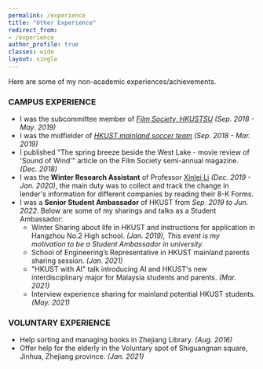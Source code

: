 ```yaml
---
permalink: /experience
title: "Other Experience"
redirect_from:
- /experience
author_profile: true 
classes: wide
layout: single
---
```


Here are some of my non-academic experiences/achievements.

### CAMPUS EXPERIENCE

- I was the subcommittee member of [*Film Society, HKUSTSU*](https://www.facebook.com/filmsoc.ust.hk/) *(Sep. 2018 - May. 2019)*
- I was the midfielder of [*HKUST mainland soccer team*](https://www.facebook.com/HKUST.mainland.football.team/photos/?ref=page_internal) *(Sep. 2018 - Mar. 2019)*
- I published "The spring breeze beside the West Lake - movie review of 'Sound of Wind'" article on the Film Society semi-annual magazine. *(Dec. 2018)*
- I was the **Winter Research Assistant** of Professor [Xinlei Li](https://acct.hkust.edu.hk/faculty-and-staff/directory/acxinlei) *(Dec. 2019 - Jan. 2020)*, 
  the main duty was to collect and track the change in lender's information for different companies by reading their 8-K Forms.
- I was a **Senior Student Ambassador** of HKUST from *Sep. 2019 to Jun. 2022*. Below are some of my sharings and talks as a Student Ambassador:
    * Winter Sharing about life in HKUST and instructions for application in Hangzhou No.2 High school. *(Jan. 2019), This event is my motivation to be a Student Ambassador in university.* 
    * School of Engineering’s Representative in HKUST mainland parents sharing session. *(Jan. 2021)*
    * "HKUST with AI" talk introducing AI and HKUST's new interdisciplinary major for Malaysia students and parents. *(Mar. 2021)*
    * Interview experience sharing for mainland potential HKUST students. *(May. 2021)*

### VOLUNTARY EXPERIENCE

- Help sorting and managing books in Zhejiang Library. *(Aug. 2016)*
- Offer help for the elderly in the Voluntary spot of Shiguangnan square, Jinhua, Zhejiang province. *(Jan. 2021)*